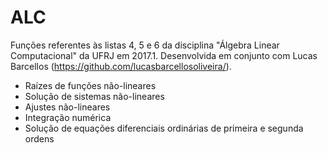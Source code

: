 # ALC
Funções referentes às listas 4, 5 e 6 da disciplina "Álgebra Linear Computacional" da UFRJ em 2017.1.
Desenvolvida em conjunto com Lucas Barcellos (https://github.com/lucasbarcellosoliveira/).

 - Raízes de funções não-lineares
 - Solução de sistemas não-lineares
 - Ajustes não-lineares
 - Integração numérica
 - Solução de equações diferenciais ordinárias de primeira e segunda ordens
